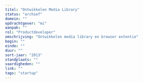 ```yaml
---
titel: "Ontwikkelen Media Library"
status: "archief"
domein: ""
opdrachtgever: "mi"
aanpak: ""
rol: "Productdeveloper"
omschrijving: "Ontwikkelen media library en browser extentie"
begin: ""
einde: ""
duur: ""
sort-jaar: "2013"
standplaats: ""
vaardigheden: ""
link: ""
tags: "startup"
---
```


